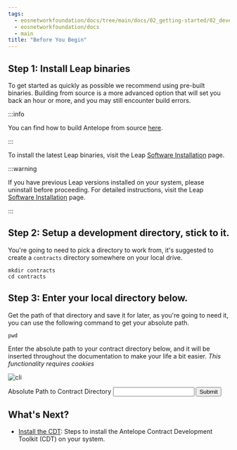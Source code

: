 ```yaml
---
tags:
  - eosnetworkfoundation/docs/tree/main/docs/02_getting-started/02_development-environment/03_before-you-begin.md
  - eosnetworkfoundation/docs
  - main
title: "Before You Begin"
---
```


## Step 1: Install Leap binaries
To get started as quickly as possible we recommend using pre-built binaries. Building from source is a more advanced option that will set you back an hour or more, and you may still encounter build errors.


:::info

You can find how to build Antelope from source [here](https://github.com/AntelopeIO/leap#building-from-source).

:::


To install the latest Leap binaries, visit the Leap [Software Installation](https://github.com/antelopeIO/leap/#software-installation) page.


:::warning

If you have previous Leap versions installed on your system, please uninstall before proceeding. For detailed instructions, visit the Leap [Software Installation](https://github.com/antelopeIO/leap/#software-installation) page.

:::


## Step 2: Setup a development directory, stick to it.
You're going to need to pick a directory to work from, it's suggested to create a `contracts` directory somewhere on your local drive.
```shell
mkdir contracts
cd contracts
```

## Step 3: Enter your local directory below.
Get the path of that directory and save it for later, as you're going to need it, you can use the following command to get your absolute path.
```
pwd
```

Enter the absolute path to your contract directory below, and it will be inserted throughout the documentation to make your life a bit easier. _This functionality requires cookies_

![cli](/docs/cli_2.2.2.gif)

<div class="antelope-helper-box">
    <form id="CONTRACTS_DIR">
        <label>Absolute Path to Contract Directory</label>
        <input class="helper-cookie" name="CONTRACTS_DIR" type="text" />
        <input type="submit" />
        <span></span>
    </form>
</div>

## What's Next?
- [Install the CDT](./04_install-the-CDT.md): Steps to install the Antelope Contract Development Toolkit (CDT) on your system.
